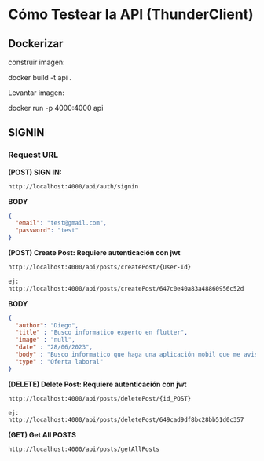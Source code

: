 # Cómo Testear la API (ThunderClient)


## Dockerizar

construir imagen:

docker build -t api .

Levantar imagen:

docker run -p 4000:4000 api



## SIGNIN

### Request URL

**(POST) SIGN IN:**

```bash
http://localhost:4000/api/auth/signin
```

**BODY**

```json
{
  "email": "test@gmail.com",
  "password": "test"
}
```





**(POST) Create Post: Requiere autenticación con jwt**

```bash
http://localhost:4000/api/posts/createPost/{User-Id}

ej:
http://localhost:4000/api/posts/createPost/647c0e40a83a48860956c52d
```

**BODY**

```json
{
  "author": "Diego",
  "title" : "Busco informatico experto en flutter",
  "image" : "null",
  "date" : "28/06/2023",
  "body" : "Busco informatico que haga una aplicación mobil que me avise cada vez que mi gata se pare chueca",
  "type" : "Oferta laboral"
}
```




**(DELETE) Delete Post:  Requiere autenticación con jwt**

```bash
http://localhost:4000/api/posts/deletePost/{id_POST}

ej:
http://localhost:4000/api/posts/deletePost/649cad9df8bc28bb51d0c357
```


**(GET) Get All POSTS**

```bash
http://localhost:4000/api/posts/getAllPosts
```

